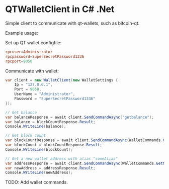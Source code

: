 # QTWalletClient in C# .Net
Simple client to communicate with qt-wallets, such as bitcoin-qt.

Example usage:

Set up QT wallet configfile:
```conf
rpcuser=Administrator
rpcpassword=SuperSecretPassword1336
rpcport=9050   
```

Communicate with wallet:
```C#
var client = new WalletClient(new WalletSettings {
    Ip = "127.0.0.1",
    Port = 9050,
    UserName = "Administrator",
    Password = "SuperSecretPassword1336"
});

// Get balance
var balanceResponse = await client.SendCommandAsync("getbalance");
var balance = blockCountResponse.Result;
Console.WriteLine(balance);

// Get block count
var blockCountResponse = await client.SendCommandAsync(WalletCommands.GetBlockCount);
var blockCount = blockCountResponse.Result;
Console.WriteLine(blockCount);

// Get a new wallet address with alias "someAlias"
var addressResponse = await client.SendCommandAsync(WalletCommands.GetNewAddress, "someAlias");
var newAddress = addressResponse.Result;
Console.WriteLine(newAddress);
```

TODO:
Add wallet commands.
